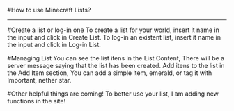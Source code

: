 #How to use Minecraft Lists?
________________________________________________
#Create a list or log-in one
To create a list for your world, insert it name in the input and click in Create List.
To log-in an existent list, insert it name in the input and click in Log-in List.

#Managing List
You can see the list itens in the List Content, There will be a server message saying that the list has been created.
Add itens to the list in the Add Item section, You can add a simple item, emerald, or tag it with Important, nether star.

#Other helpful things are coming!
To better use your list, I am adding new functions in the site!
